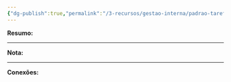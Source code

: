 ```yaml
---
{"dg-publish":true,"permalink":"/3-recursos/gestao-interna/padrao-tarefas/conciliar-conferir-juros-s-emprestimos/","dgPassFrontmatter":true,"created":"2025-07-01T11:50:08.860-03:00","updated":"2025-06-05T23:30:24.174-03:00"}
---
```


**Resumo:** 


---

**Nota:**

---

**Conexões:**